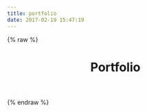 ```yaml
---
title: portfolio
date: 2017-02-19 15:47:19
---
```


{% raw %}
		<header class="intro-header">
        <div class="container">
            <div class="row">
                <div class="col-lg-8 col-lg-offset-2 col-md-10 col-md-offset-1">
                        <h1 class="front text-center">Portfolio</h1>
                </div>
            </div>
        </div>
    </header>
	<section id="blog" class="blog">
		<div class="container">
			<div class="row">
				<div class="col-md-4">
					<img class="img-responsive about" src="/img/turtle.jpg" alt="" />
				</div>
				<div class="col-md-4">
					<img class="img-responsive about" src="/img/drink.jpg" alt="" />
				</div>
				<div class="col-md-4">
					<img class="img-responsive about" src="/img/tree.jpg" alt="" />
				</div>
			</div>
		</div>
		<div class="container">
			<div class="row">
				<div class="col-md-4">
					<img class="img-responsive about" src="/img/seascape.jpg" alt="" />
				</div>
				<div class="col-md-4">
					<img class="img-responsive about" src="/img/bread.jpg" alt="" />
				</div>
				<div class="col-md-4">
					<img class="img-responsive about" src="/img/mill.jpg" alt="" />
				</div>
			</div>
		</div>
	</section>
	{% endraw %}